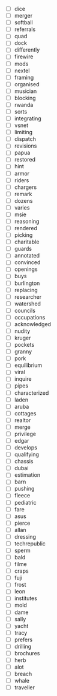 - [ ] dice
- [ ] merger
- [ ] softball
- [ ] referrals
- [ ] quad
- [ ] dock
- [ ] differently
- [ ] firewire
- [ ] mods
- [ ] nextel
- [ ] framing
- [ ] organised
- [ ] musician
- [ ] blocking
- [ ] rwanda
- [ ] sorts
- [ ] integrating
- [ ] vsnet
- [ ] limiting
- [ ] dispatch
- [ ] revisions
- [ ] papua
- [ ] restored
- [ ] hint
- [ ] armor
- [ ] riders
- [ ] chargers
- [ ] remark
- [ ] dozens
- [ ] varies
- [ ] msie
- [ ] reasoning
- [ ] rendered
- [ ] picking
- [ ] charitable
- [ ] guards
- [ ] annotated
- [ ] convinced
- [ ] openings
- [ ] buys
- [ ] burlington
- [ ] replacing
- [ ] researcher
- [ ] watershed
- [ ] councils
- [ ] occupations
- [ ] acknowledged
- [ ] nudity
- [ ] kruger
- [ ] pockets
- [ ] granny
- [ ] pork
- [ ] equilibrium
- [ ] viral
- [ ] inquire
- [ ] pipes
- [ ] characterized
- [ ] laden
- [ ] aruba
- [ ] cottages
- [ ] realtor
- [ ] merge
- [ ] privilege
- [ ] edgar
- [ ] develops
- [ ] qualifying
- [ ] chassis
- [ ] dubai
- [ ] estimation
- [ ] barn
- [ ] pushing
- [ ] fleece
- [ ] pediatric
- [ ] fare
- [ ] asus
- [ ] pierce
- [ ] allan
- [ ] dressing
- [ ] techrepublic
- [ ] sperm
- [ ] bald
- [ ] filme
- [ ] craps
- [ ] fuji
- [ ] frost
- [ ] leon
- [ ] institutes
- [ ] mold
- [ ] dame
- [ ] sally
- [ ] yacht
- [ ] tracy
- [ ] prefers
- [ ] drilling
- [ ] brochures
- [ ] herb
- [ ] alot
- [ ] breach
- [ ] whale
- [ ] traveller
